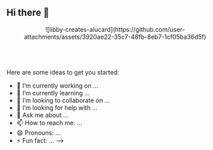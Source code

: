 ## Hi there 👋

<div align="center">
![libby-creates-alucard](https://github.com/user-attachments/assets/3920ae22-35c7-48fb-8eb7-1cf05ba36d5f)

</div>

</br>
</br>
</br>

Here are some ideas to get you started:

- 🔭 I’m currently working on ...
- 🌱 I’m currently learning ...
- 👯 I’m looking to collaborate on ...
- 🤔 I’m looking for help with ...
- 💬 Ask me about ...
- 📫 How to reach me: ...
- 😄 Pronouns: ...
- ⚡ Fun fact: ...
-->

